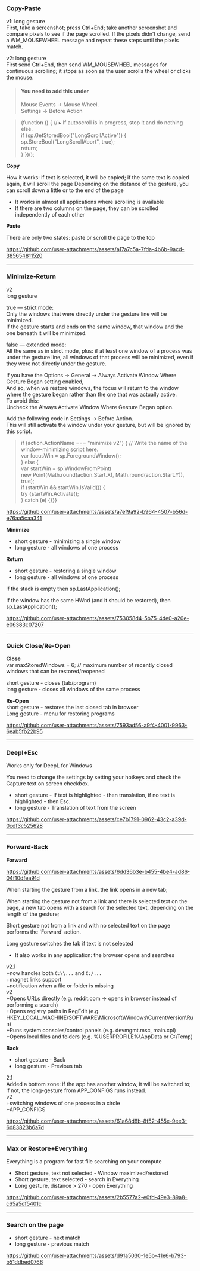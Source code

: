 ### Copy-Paste

v1: long gesture  
First, take a screenshot; press Ctrl+End; take another screenshot and compare pixels to see if the page scrolled. If the pixels didn’t change, send a WM_MOUSEWHEEL message and repeat these steps until the pixels match.

v2: long gesture  
First send Ctrl+End, then send WM_MOUSEWHEEL messages for continuous scrolling; it stops as soon as the user scrolls the wheel or clicks the mouse.  
>#### You need to add this under   
>Mouse Events → Mouse Wheel.  
>Settings → Before Action  

> (function () {
    //  ▸ If autoscroll is in progress, stop it and do nothing else.  
    if (sp.GetStoredBool("LongScrollActive")) {  
        sp.StoreBool("LongScrollAbort", true);  
        return;  
    }
})();


**Copy**

How it works: if text is selected, it will be copied; if the same text is copied again, it will scroll the page
Depending on the distance of the gesture, you can scroll down a little or to the end of the page
+ It works in almost all applications where scrolling is available
+ If there are two columns on the page, they can be scrolled independently of each other

**Paste**

There are only two states: paste or scroll the page to the top

https://github.com/user-attachments/assets/a17a7c5a-7fda-4b6b-9acd-385654811520

---------------------------------------------------------------------------------------------------------

### Minimize-Return

v2  
long gesture  

true — strict mode:  
Only the windows that were directly under the gesture line will be minimized.  
If the gesture starts and ends on the same window, that window and the one beneath it will be minimized.  

false — extended mode:  
All the same as in strict mode, plus: if at least one window of a process was under the gesture line, all windows of that process will be minimized, even if they were not directly under the gesture.

If you have the Options → General → Always Activate Window Where Gesture Began setting enabled,  
And so, when we restore windows, the focus will return to the window where the gesture began rather than the one that was actually active.  
To avoid this:  
Uncheck the Always Activate Window Where Gesture Began option.  

Add the following code in Settings → Before Action.  
This will still activate the window under your gesture, but will be ignored by this script.  
> if (action.ActionName === "minimize v2") { // Write the name of the window-minimizing script here.  
    var focusWin = sp.ForegroundWindow();  
} else {  
    var startWin = sp.WindowFromPoint(  
        new Point(Math.round(action.Start.X), Math.round(action.Start.Y)),  
        true);  
    if (startWin && startWin.IsValid()) {  
        try {startWin.Activate();  
        } catch (e) {}}}  


https://github.com/user-attachments/assets/a7ef9a92-b964-4507-b56d-e76aa5caa341


**Minimize**
+ short gesture - minimizing a single window
+ long gesture - all windows of one process 

**Return**
+ short gesture - restoring a single window
+ long gesture - all windows of one process 

if the stack is empty then sp.LastApplication();

If the window has the same HWnd (and it should be restored), then sp.LastApplication();

https://github.com/user-attachments/assets/753058d4-5b75-4de0-a20e-e06383c07207


---------------------------------------------------------------------------------------------------------

### Quick Close/Re-Open

**Close**  
var maxStoredWindows = 6; // maximum number of recently closed windows that can be restored/reopened

short gesture - closes (tab/program)  
long gesture - closes all windows of the same process  

**Re-Open**  
short gesture - restores the last closed tab in browser  
Long gesture - menu for restoring programs  


https://github.com/user-attachments/assets/7593ad56-a9f4-4001-9963-6eab5fb22b95

---------------------------------------------------------------------------------------------------------
### Deepl+Esc
Works only for DeepL for Windows

You need to change the settings by setting your hotkeys and check the Capture text on screen checkbox.

+ short gesture - If text is highlighted - then translation, if no text is highlighted - then Esc.
+ long gesture - Translation of text from the screen

https://github.com/user-attachments/assets/ce7b1791-0962-43c2-a39d-0cdf3c525628

---------------------------------------------------------------------------------------------------------
### Forward-Back
**Forward**


https://github.com/user-attachments/assets/6dd36b3e-b455-4be4-ad86-04f10dfea91d
 
When starting the gesture from a link, the link opens in a new tab;

When starting the gesture not from a link and there is selected text on the page, a new tab opens with a search for the selected text, depending on the length of the gesture;

Short gesture not from a link and with no selected text on the page performs the 'Forward' action.

Long gesture switches the tab if text is not selected 
+ It also works in any application: the browser opens and searches

v2.1  
+now handles both `C:\\...` and `C:/...`  
+magnet links support  
+notification when a file or folder is missing  
v2  
+Opens URLs directly (e.g. reddit.com → opens in browser instead of performing a search)  
+Opens registry paths in RegEdit (e.g. HKEY_LOCAL_MACHINE\SOFTWARE\Microsoft\Windows\CurrentVersion\Run)  
+Runs system consoles/control panels (e.g. devmgmt.msc, main.cpl)  
+Opens local files and folders (e.g. %USERPROFILE%\AppData or C:\Temp)  

**Back**

+ short gesture - Back
+ long gesture - Previous tab

2.1   
Added a bottom zone: if the app has another window, it will be switched to; if not, the long-gesture from APP_CONFIGS runs instead.  
v2  
+switching windows of one process in a circle  
+APP_CONFIGS  


https://github.com/user-attachments/assets/61a68d8b-8f52-455e-9ee3-6d83823b6a7d

---------------------------------------------------------------------------------------------------------
### Max or Restore+Everything
Everything is a program for fast file searching on your compute

+ Short gesture, text not selected - Window maximized/restored
+ Short gesture, text selected - search in Everything
+ Long gesture, distance > 270 - open Everything

https://github.com/user-attachments/assets/2b5577a2-e0fd-49e3-89a8-c65a5df5401c

---------------------------------------------------------------------------------------------------------
### Search on the page

+ short gesture - next match
+ long gesture - previous match

https://github.com/user-attachments/assets/d91a5030-1e5b-41e6-b793-b51ddbed0766


